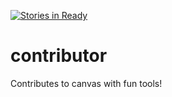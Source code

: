 [![Stories in Ready](https://badge.waffle.io/kahu-collabs/contributor.png?label=ready&title=Ready)](https://waffle.io/kahu-collabs/contributor)
# contributor
Contributes to canvas with fun tools!
